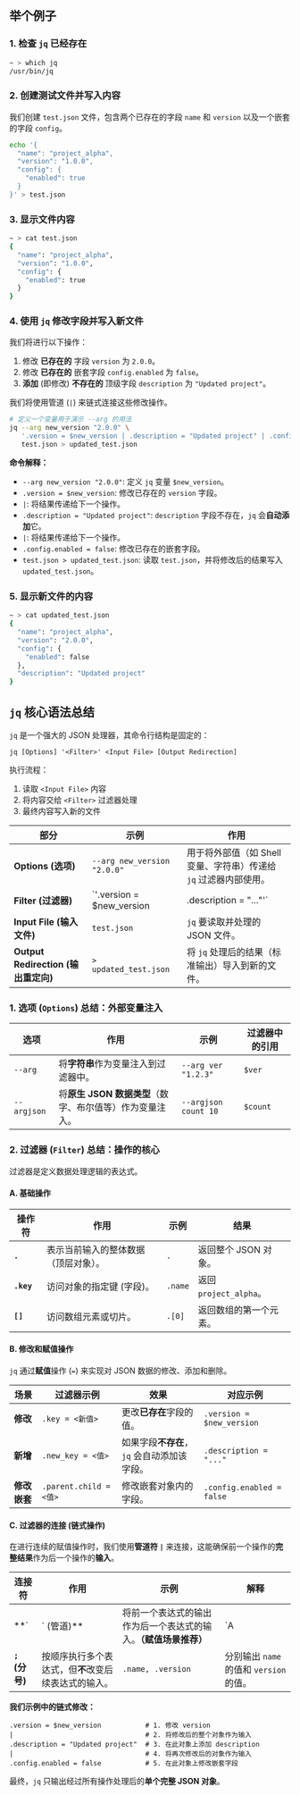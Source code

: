 ## 举个例子

### 1. 检查 `jq` 已经存在

```sh
~ > which jq
/usr/bin/jq
```

### 2. 创建测试文件并写入内容

我们创建 `test.json` 文件，包含两个已存在的字段 `name` 和 `version` 以及一个嵌套的字段 `config`。

```sh
echo '{
  "name": "project_alpha",
  "version": "1.0.0",
  "config": {
    "enabled": true
  }
}' > test.json
```

### 3. 显示文件内容

```sh
~ > cat test.json
{
  "name": "project_alpha",
  "version": "1.0.0",
  "config": {
    "enabled": true
  }
}
```

### 4. 使用 `jq` 修改字段并写入新文件

我们将进行以下操作：

1. 修改 **已存在的** 字段 `version` 为 `2.0.0`。
2. 修改 **已存在的** 嵌套字段 `config.enabled` 为 `false`。
3. **添加** (即修改) **不存在的** 顶级字段 `description` 为 `"Updated project"`。

我们将使用管道 (`|`) 来链式连接这些修改操作。

```sh
# 定义一个变量用于演示 --arg 的用法
jq --arg new_version "2.0.0" \
   '.version = $new_version | .description = "Updated project" | .config.enabled = false' \
   test.json > updated_test.json
```

**命令解释：**

- `--arg new_version "2.0.0"`: 定义 `jq` 变量 `$new_version`。
- `.version = $new_version`: 修改已存在的 `version` 字段。
- `|`: 将结果传递给下一个操作。
- `.description = "Updated project"`: `description` 字段不存在，`jq` 会**自动添加**它。
- `|`: 将结果传递给下一个操作。
- `.config.enabled = false`: 修改已存在的嵌套字段。
- `test.json > updated_test.json`: 读取 `test.json`，并将修改后的结果写入 `updated_test.json`。

### 5. 显示新文件的内容

```sh
~ > cat updated_test.json
{
  "name": "project_alpha",
  "version": "2.0.0",
  "config": {
    "enabled": false
  },
  "description": "Updated project"
}
```

## `jq` 核心语法总结

`jq` 是一个强大的 JSON 处理器，其命令行结构是固定的：

```
jq [Options] '<Filter>' <Input File> [Output Redirection]
```

执行流程：

1. 读取 `<Input File>` 内容
2. 将内容交给 `<Filter>` 过滤器处理
3. 最终内容写入新的文件

| **部分**                            | **示例**                    | **作用**                                                          |
| ----------------------------------- | --------------------------- | ----------------------------------------------------------------- |
| **Options (选项)**                  | `--arg new_version "2.0.0"` | 用于将外部值（如 Shell 变量、字符串）传递给 `jq` 过滤器内部使用。 |
| **Filter (过滤器)**                 | `'.version = $new_version   | .description = "..."'`                                            |
| **Input File (输入文件)**           | `test.json`                 | `jq` 要读取并处理的 JSON 文件。                                   |
| **Output Redirection (输出重定向)** | `> updated_test.json`       | 将 `jq` 处理后的结果（标准输出）导入到新的文件。                  |

### 1. 选项 (`Options`) 总结：外部变量注入

| **选项**    | **作用**                                                 | **示例**             | **过滤器中的引用** |
| ----------- | -------------------------------------------------------- | -------------------- | ------------------ |
| `--arg`     | 将**字符串**作为变量注入到过滤器中。                     | `--arg ver "1.2.3"`  | `$ver`             |
| `--argjson` | 将**原生 JSON 数据类型**（数字、布尔值等）作为变量注入。 | `--argjson count 10` | `$count`           |

### 2. 过滤器 (`Filter`) 总结：操作的核心

过滤器是定义数据处理逻辑的表达式。

#### A. 基础操作

| **操作符** | **作用**                             | **示例** | **结果**               |
| ---------- | ------------------------------------ | -------- | ---------------------- |
| **`.`**    | 表示当前输入的整体数据（顶层对象）。 | `.`      | 返回整个 JSON 对象。   |
| **`.key`** | 访问对象的指定键 (字段)。            | `.name`  | 返回 `project_alpha`。 |
| **`[]`**   | 访问数组元素或切片。                 | `.[0]`   | 返回数组的第一个元素。 |

#### B. 修改和赋值操作

`jq` 通过**赋值**操作 (`=`) 来实现对 JSON 数据的修改、添加和删除。

| **场景**     | **过滤器示例**         | **效果**                                    | **对应示例**              |
| ------------ | ---------------------- | ------------------------------------------- | ------------------------- |
| **修改**     | `.key = <新值>`        | 更改**已存在**字段的值。                    | `.version = $new_version` |
| **新增**     | `.new_key = <值>`      | 如果字段**不存在**，`jq` 会自动添加该字段。 | `.description = "..."`    |
| **修改嵌套** | `.parent.child = <值>` | 修改嵌套对象内的字段。                      | `.config.enabled = false` |

#### C. 过滤器的连接 (链式操作)

在进行连续的赋值操作时，我们使用**管道符 `|`** 来连接，这能确保前一个操作的**完整结果**作为后一个操作的**输入**。

| **连接符**     | **作用**                                             | **示例**                                                         | **解释**                                |
| -------------- | ---------------------------------------------------- | ---------------------------------------------------------------- | --------------------------------------- |
| \*\*`          | ` (管道)\*\*                                         | 将前一个表达式的输出作为后一个表达式的输入。**（赋值场景推荐）** | `A                                      |
| **`;` (分号)** | 按顺序执行多个表达式，但**不**改变后续表达式的输入。 | `.name, .version`                                                | 分别输出 `name` 的值和 `version` 的值。 |

**我们示例中的链式修改：**

```
.version = $new_version           # 1. 修改 version
|                                 # 2. 将修改后的整个对象作为输入
.description = "Updated project"  # 3. 在此对象上添加 description
|                                 # 4. 将再次修改后的对象作为输入
.config.enabled = false           # 5. 在此对象上修改嵌套字段
```

最终，`jq` 只输出经过所有操作处理后的**单个完整 JSON 对象**。

